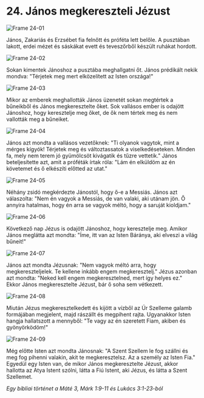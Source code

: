 # 24. János megkereszteli Jézust

![Frame 24-01](https://cdn.door43.org/obs/jpg/360px/obs-en-24-01.jpg)

János, Zakariás és Erzsébet fia felnőtt és próféta lett belőle. A pusztában lakott, erdei mézet és sáskákat evett és teveszőrből készült ruhákat hordott.

![Frame 24-02](https://cdn.door43.org/obs/jpg/360px/obs-en-24-02.jpg)

Sokan kimentek Jánoshoz a pusztába meghallgatni őt. János prédikált nekik mondva: "Térjetek meg mert elközelített az Isten országa!"

![Frame 24-03](https://cdn.door43.org/obs/jpg/360px/obs-en-24-03.jpg)

Mikor az emberek meghallották János üzenetét sokan megtértek a bűneikből és János megkeresztelte őket. Sok vallásos ember is odajött Jánoshoz, hogy keresztelje meg őket, de ők nem tértek meg és nem vallották meg a bűneiket.

![Frame 24-04](https://cdn.door43.org/obs/jpg/360px/obs-en-24-04.jpg)

János azt mondta a vallásos vezetőknek: "Ti olyanok vagytok, mint a mérges kígyók! Térjetek meg és változtassatok a viselkedéseteken. Minden fa, mely nem terem jó gyümölcsöt kivágatik és tűzre vettetik." János beteljesítette azt, amit a próféták írtak róla: "Lám én elküldöm az én követemet és ő elkészíti előtted az utat."

![Frame 24-05](https://cdn.door43.org/obs/jpg/360px/obs-en-24-05.jpg)

Néhány zsidó megkérdezte Jánostól, hogy ő-e a Messiás. János azt válaszolta: "Nem én vagyok a Messiás, de van valaki, aki utánam jön. Ő annyira hatalmas, hogy én arra se vagyok méltó, hogy a saruját kioldjam."

![Frame 24-06](https://cdn.door43.org/obs/jpg/360px/obs-en-24-06.jpg)

Következő nap Jézus is odajött Jánoshoz, hogy keresztelje meg. Amikor János meglátta azt mondta: "Íme, itt van az Isten Báránya, aki elveszi a világ bűneit!"

![Frame 24-07](https://cdn.door43.org/obs/jpg/360px/obs-en-24-07.jpg)

János azt mondta Jézusnak: "Nem vagyok méltó arra, hogy megkereszteljelek. Te kellene inkább engem megkeresztelj." Jézus azonban azt mondta: "Neked kell engem megkeresztelned, mert így helyes ez." Ekkor János megkeresztelte Jézust, bár ő soha sem vétkezett.

![Frame 24-08](https://cdn.door43.org/obs/jpg/360px/obs-en-24-08.jpg)

Miután Jézus megkeresztelkedett és kijött a vízből az Úr Szelleme galamb formájában megjelent, majd rászállt és megpihent rajta. Ugyanakkor Isten hangja hallatszott a mennyből: "Te vagy az én szeretett Fiam, akiben és gyönyörködöm!"

![Frame 24-09](https://cdn.door43.org/obs/jpg/360px/obs-en-24-09.jpg)

Még előtte Isten azt mondta Jánosnak: "A Szent Szellem le fog szállni és meg fog pihenni valakin, akit te megkeresztelsz. Az a személy az Isten Fia." Egyedül egy Isten van, de mikor János megkeresztelte Jézust, akkor hallotta az Atya Istent szólni, látta a Fiú Istent, aki Jézus, és látta a Szent Szellemet.

_Egy bibliai történet a Máté 3, Márk 1:9-11 és Lukács 3:1-23-ból_
